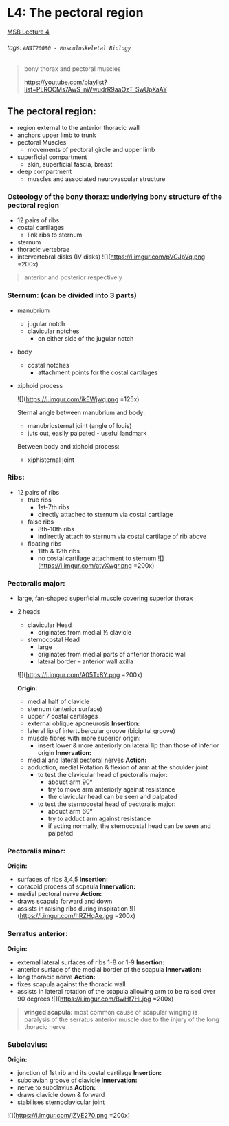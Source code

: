 # L4: The pectoral region
[MSB Lecture 4](https://brightspace.ucd.ie/d2l/le/content/152911/viewContent/1485761/View)
###### tags: `ANAT20080 - Musculoskeletal Biology`

> bony thorax and pectoral muscles
> 
> https://youtube.com/playlist?list=PLROCMs7AwS_nWwudrR9aaOzT_SwUpXaAY

## The pectoral region:
- region external to the anterior thoracic wall
- anchors upper limb to trunk
- pectoral Muscles
    - movements of pectoral girdle and upper limb
- superficial compartment
    - skin, superficial fascia, breast
- deep compartment
    - muscles and associated neurovascular structure

### Osteology of the bony thorax: underlying bony structure of the pectoral region
- 12 pairs of ribs
- costal cartilages
    - link ribs to sternum
- sternum
- thoracic vertebrae
- intervertebral disks (IV disks)
![](https://i.imgur.com/pVGJpVq.png =200x)
> anterior and posterior respectively

### Sternum: (can be divided into 3 parts)
- manubrium
    - jugular notch
    - clavicular notches
        - on either side of the jugular notch
- body
    - costal notches
        - attachment points for the costal cartilages
- xiphoid process

    ![](https://i.imgur.com/ikEWjwq.png =125x)
    
    Sternal angle between manubrium and body:
    - manubriosternal joint (angle of louis)
    - juts out, easily palpated - useful landmark
    
    Between body and xiphoid process:
    - xiphisternal joint
    

### Ribs:
- 12 pairs of ribs
    - true ribs
        - 1st-7th ribs
        - directly attached to sternum via costal cartilage
    - false ribs
        - 8th-10th ribs
        - indirectly attach to sternum via costal cartilage of rib above
    - floating ribs
        - 11th & 12th ribs
        - no costal cartilage attachment to sternum
![](https://i.imgur.com/atyXwgr.png =200x)

### Pectoralis major: 
- large, fan-shaped superficial muscle covering superior thorax
- 2 heads
    - clavicular Head
        - originates from medial ½ clavicle
    - sternocostal Head
        - large
        - originates from medial parts of anterior thoracic wall
        - lateral border – anterior wall axilla
    
    ![](https://i.imgur.com/A05Tx8Y.png =200x)
    
    **Origin:**
    - medial half of clavicle
    - sternum (anterior surface)
    - upper 7 costal cartilages
    - external oblique aponeurosis
    **Insertion:**
    - lateral lip of intertubercular groove (bicipital groove)
    - muscle fibres with more superior origin:
        - insert lower & more anteriorly on lateral lip than those of inferior origin
    **Innervation:**
    - medial and lateral pectoral nerves
    **Action:**
    - adduction, medial Rotation & flexion of arm at the shoulder joint
        - to test the clavicular head of pectoralis major:
            - abduct arm 90°
            - try to move arm anteriorly against resistance
            - the clavicular head can be seen and palpated
        - to test the sternocostal head of pectoralis major:
            - abduct arm 60°
            - try to adduct arm against resistance
            - if acting normally, the sternocostal head can be seen and palpated
            
### Pectoralis minor:
**Origin:**
- surfaces of ribs 3,4,5
**Insertion:** 
- coracoid process of scpaula
**Innervation:**
- medial pectoral nerve
**Action:**
- draws scapula forward and down
- assists in raising ribs during inspiration
![](https://i.imgur.com/hRZHqAe.jpg =200x)

### Serratus anterior:
**Origin:**
- external lateral surfaces of ribs 1-8 or 1-9
**Insertion:**
- anterior surface of the medial border of the scapula
**Innervation:**
- long thoracic nerve
**Action:**
- fixes scapula against the thoracic wall
- assists in lateral rotation of the scapula allowing arm to be raised over 90 degrees
![](https://i.imgur.com/BwHf7Hi.jpg =200x)

> **winged scapula:** most common cause of scapular winging is paralysis of the serratus anterior muscle due to the injury of the long thoracic nerve

### Subclavius:
**Origin:**
- junction of 1st rib and its costal cartilage
**Insertion:**
- subclavian groove of clavicle
**Innervation:**
- nerve to subclavius
**Action:**
- draws clavicle down & forward
- stabilises sternoclavicular joint

![](https://i.imgur.com/jZVE270.png =200x)

